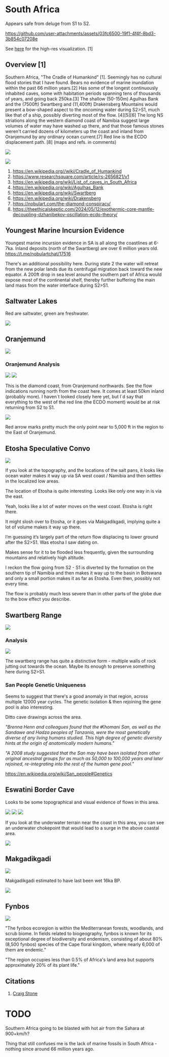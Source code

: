 # South Africa

Appears safe from deluge from S1 to S2.

https://github.com/user-attachments/assets/03fc6500-19f1-4f4f-8bd3-3b854c07208e

See [here](https://github.com/sovrynn/ecdo/tree/master/6-LITERATURE-MEDIA/nobulart/ecdo-visualizations) for the high-res visualization. [1]

## Overview [1]

Southern Africa, "The Cradle of Humankind" [1]. Seemingly has no cultural flood stories that I have found. Bears no evidence of marine inundation within the past 66 million years.[2] Has some of the longest continuously inhabited caves, some with habitation periods spanning tens of thousands of years, and going back 250ka.[3] The shallow (50-150m) Agulhas Bank and the (7500ft) Swartberg and (11,400ft) Drakensberg Mountains would present a bow-shaped aspect to the oncoming water during S2>S1, much like that of a ship, possibly diverting most of the flow. [4][5][6] The long NS striations along the western diamond coast of Namibia suggest large volumes of water may have washed up there, and that those famous stones weren't carried dozens of kilometers up the coast and inland from Oranjemund by any ordinary ocean current.[7] Red line is the ECDO displacement path. [8]
(maps and refs. in comments)

![](img/1821305177590186012-GUaKSneXYAAyxVM.jpg)

![](img/1821305177590186012-GUaKSmuWIAA64wc.jpg)

1. https://en.wikipedia.org//wiki/Cradle_of_Humankind
2. https://www.researchsquare.com/article/rs-2656821/v1
3. https://en.wikipedia.org/wiki/List_of_caves_in_South_Africa
4. https://en.wikipedia.org/wiki/Agulhas_Bank
5. https://en.wikipedia.org/wiki/Swartberg
6. https://en.wikipedia.org/wiki/Drakensberg
7. https://nobulart.com/the-diamond-conspiracy/
8. https://theethicalskeptic.com/2024/05/12/exothermic-core-mantle-decoupling-dzhanibekov-oscillation-ecdo-theory/

## Youngest Marine Incursion Evidence

Youngest marine incursion evidence in SA is all along the coastlines at 6-7ka. Inland deposits (north of the Swartberg) are over 6 million years old.
https://t.me/nobulartchat/17516

There's an additional possibility here. During state 2 the water will retreat from the new polar lands due its centrifugal migration back toward the new equator. A 200ft drop in sea level around the southern part of Africa would expose most of the continental shelf, thereby further buffering the main land mass from the water interface during S2>S1.

## Saltwater Lakes

Red are saltwater, green are freshwater.

![](img/lakes.jpg)

## Oranjemund

![](img/oranjemund.png)

### Oranjemund Analysis

![](img/oranjemund.jpg)
![](img/oranjemund2.jpg)

This is the diamond coast, from Oranjemund northwards. See the flow indications running north from the coast here. It comes at least 50km inland (probably more). I haven´t looked closely here yet, but I´d say that everything to the west of the red line (the ECDO moment) would be at risk returning from S2 to S1.

![](img/oranjemund3.jpg)

Red arrow marks pretty much the only point near to 5,000 ft in the region to the East of Oranjemund.

## Etosha Speculative Convo

![](img/etosha.jpg)

If you look at the topography, and the locations of the salt pans, it looks like ocean water makes it way up via SA west coast / Namibia and then settles in the localized low areas.

The location of Etosha is quite interesting. Looks like only one way in is via the east.

Yeah, looks like a lot of water moves on the west coast. Etosha is right there.

It might slosh over to Etosha, or it goes via Makgadikgadi, implying quite a lot of volume makes it way up there.

I’m guessing it’s largely part of the return flow displacing to lower ground after the S2>S1. Was etosha I saw dating on.

Makes sense for it to be flooded less frequently, given the surrounding mountains and relatively high altitude.

I reckon the flow going from S2 - S1 is diverted by the formation on the southern tip of Namibia and then makes it way up to the basin in Botswana and only a small portion makes it as far as Etosha. Even then, possibly not every time.

The flow is probably much less severe than in other parts of the globe due to the bow effect you describe.

## Swartberg Range

![](img/swartberg.png)

### Analysis

![](img/swartberg-range.jpg)

The swartberg range has quite a distinctive form - multiple walls of rock jutting out towards the ocean. Maybe its enough to preserve something here during S2>S1.

### San People Genetic Uniqueness

Seems to suggest that there's a good anomaly in that region, across multiple 12000 year cycles. The genetic isolation & then rejoining the gene pool is also interesting.

Ditto cave drawings across the area.

*"Brenna Henn and colleagues found that the ǂKhomani San, as well as the Sandawe and Hadza peoples of Tanzania, were the most genetically diverse of any living humans studied. This high degree of genetic diversity hints at the origin of anatomically modern humans."*

*"A 2008 study suggested that the San may have been isolated from other original ancestral groups for as much as 50,000 to 100,000 years and later rejoined, re-integrating into the rest of the human gene pool."*

https://en.wikipedia.org/wiki/San_people#Genetics

## Eswatini Border Cave

Looks to be some topographical and visual evidence of flows in this area.

![](img/south-africa-coast.jpg)
![](img/south-africa-coast2.jpg)
![](img/south-africa-coast3.jpg)

If you look at the underwater terrain near the coast in this area, you can see an underwater chokepoint that would lead to a surge in the above coastal area.

![](img/south-africa-coast4.jpg)

## Makgadikgadi

![](img/makgadikgadi.png)

Makgadikgadi estimated to have last been wet 16ka BP.

![](img/makgadikgadi.jpg)

## Fynbos

![](img/fynbos.png)

"The fynbos ecoregion is within the Mediterranean forests, woodlands, and scrub biome. In fields related to biogeography, fynbos is known for its exceptional degree of biodiversity and endemism, consisting of about 80% (8,500 fynbos) species of the Cape floral kingdom, where nearly 6,000 of them are endemic."

"The region occupies less than 0.5% of Africa's land area but supports approximately 20% of its plant life."

## Citations

1. [Craig Stone](https://nobulart.com)

# TODO

Southern Africa going to be blasted with hot air from the Sahara at 900+km/h?

Thing that still confuses me is the lack of marine fossils in South Africa - nothing since around 66 million years ago.
